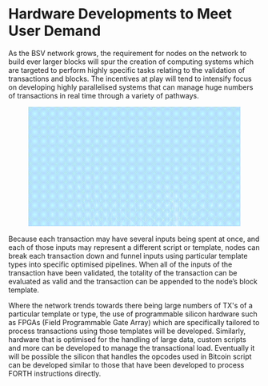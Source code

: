 # Hardware Developments to Meet User Demand



As the BSV network grows, the requirement for nodes on the network to build ever larger blocks will spur the creation of computing systems which are targeted to perform highly specific tasks relating to the validation of transactions and blocks. The incentives at play will tend to intensify focus on developing highly parallelised systems that can manage huge numbers of transactions in real time through a variety of pathways.

<figure><img src="../../../.gitbook/assets/Chapter 5 GIF 10.gif" alt=""><figcaption></figcaption></figure>

Because each transaction may have several inputs being spent at once, and each of those inputs may represent a different script or template, nodes can break each transaction down and funnel inputs using particular template types into specific optimised pipelines. When all of the inputs of the transaction have been validated, the totality of the transaction can be evaluated as valid and the transaction can be appended to the node’s block template.

Where the network trends towards there being large numbers of TX's of a particular template or type, the use of programmable silicon hardware such as FPGAs (Field Programmable Gate Array) which are specifically tailored to process transactions using those templates will be developed. Similarly, hardware that is optimised for the handling of large data, custom scripts and more can be developed to manage the transactional load. Eventually it will be possible the silicon that handles the opcodes used in Bitcoin script can be developed similar to those that have been developed to process FORTH instructions directly.
